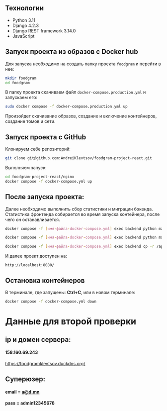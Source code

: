 ## Технологии

- Python 3.11
- Django 4.2.3
- Django REST framework 3.14.0
- JavaScript

## Запуск проекта из образов с Docker hub

Для запуска необходимо на создать папку проекта `foodgram` и перейти в нее:

```bash
mkdir foodgram
cd foodgram
```

В папку проекта скачиваем файл `docker-compose.production.yml` и запускаем его:

```bash
sudo docker compose -f docker-compose.production.yml up
```

Произойдет скачивание образов, создание и включение контейнеров, создание томов и сети.


## Запуск проекта с GitHub

Клонируем себе репозиторий: 

```bash 
git clone git@github.com:AndreiKlevtsov/foodgram-project-react.git
```

Выполняем запуск:

```bash
cd foodgram-project-react/nginx
docker compose -f docker-compose.yml up
```

## После запуска проекта:

Далее необходимо выполнить сбор статистики и миграции бэкенда. Статистика фронтенда собирается во время запуска контейнера, после чего он останавливается. 

```bash
docker compose -f [имя-файла-docker-compose.yml] exec backend python manage.py migrate

docker compose -f [имя-файла-docker-compose.yml] exec backend python manage.py collectstatic

docker compose -f [имя-файла-docker-compose.yml] exec backend cp -r /app/collected_static/. /backend_static/static/
```

И далее проект доступен на: 

```
http://localhost:8080/
```

## Остановка контейнеров

В терминале, где запущены: **Ctrl+С**, или в новом терминале:

```bash
docker compose -f docker-compose.yml down
```

# Данные для второй проверки

## ip и домен сервера:
#### 158.160.69.243

https://foodgramklevtsov.duckdns.org/

## Суперюзер: 
#### email = a@d.mn 
#### pass = admin12345678


